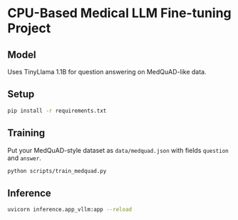 # CPU-Based Medical LLM Fine-tuning Project

## Model
Uses TinyLlama 1.1B for question answering on MedQuAD-like data.

## Setup

```bash
pip install -r requirements.txt
```

## Training

Put your MedQuAD-style dataset as `data/medquad.json` with fields `question` and `answer`.

```bash
python scripts/train_medquad.py
```

## Inference

```bash
uvicorn inference.app_vllm:app --reload
```